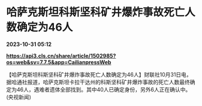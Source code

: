 # 哈萨克斯坦科斯坚科矿井爆炸事故死亡人数确定为46人

**2023-10-31 05:12**

**https://api3.cls.cn/share/article/1502985?os=web&sv=7.7.5&app=CailianpressWeb**

【哈萨克斯坦科斯坚科矿井爆炸事故死亡人数确定为46人】财联社10月31日电，据哈通社报道，哈萨克斯坦卡拉干达州的科斯坚科矿井爆炸事故的死亡人数最终确定为46人，遇难者遗体全部找到。其中40人已确定身份，另外6人正在确认中。 (央视新闻)